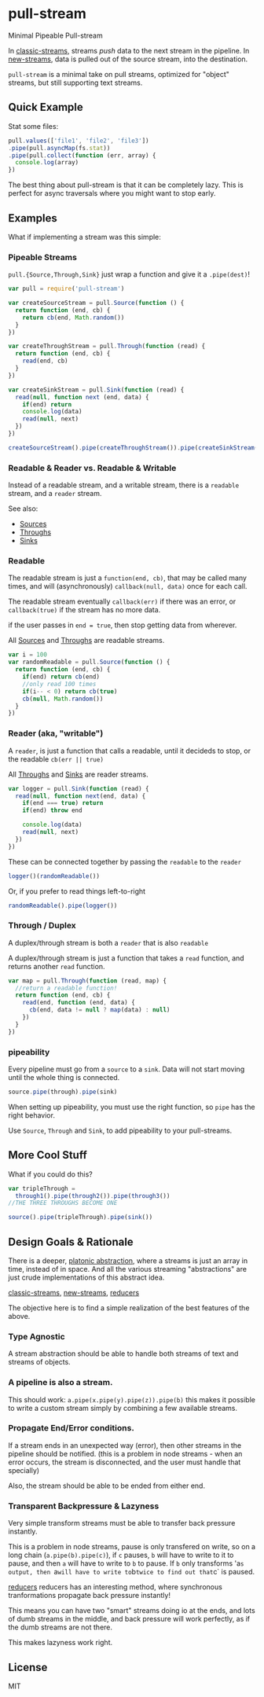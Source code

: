 # pull-stream

Minimal Pipeable Pull-stream

In [classic-streams](https://github.com/joyent/node/blob/v0.8/doc/api/stream.markdown),
streams _push_ data to the next stream in the pipeline.
In [new-streams](https://github.com/joyent/node/blob/v0.10/doc/api/stream.markdown),
data is pulled out of the source stream, into the destination.

`pull-stream` is a minimal take on pull streams,
optimized for "object" streams, but still supporting text streams.

## Quick Example

Stat some files:

``` js
pull.values(['file1', 'file2', 'file3'])
.pipe(pull.asyncMap(fs.stat))
.pipe(pull.collect(function (err, array) {
  console.log(array)
})
```

The best thing about pull-stream is that it can be completely lazy.
This is perfect for async traversals where you might want to stop early.

## Examples

What if implementing a stream was this simple:

### Pipeable Streams

`pull.{Source,Through,Sink}` just wrap a function and give it a `.pipe(dest)`!

``` js
var pull = require('pull-stream')

var createSourceStream = pull.Source(function () {
  return function (end, cb) {
    return cb(end, Math.random())
  }
})

var createThroughStream = pull.Through(function (read) {
  return function (end, cb) {
    read(end, cb)
  }
})

var createSinkStream = pull.Sink(function (read) {
  read(null, function next (end, data) {
    if(end) return
    console.log(data)
    read(null, next)
  })
})

createSourceStream().pipe(createThroughStream()).pipe(createSinkStream())
```

### Readable & Reader vs. Readable & Writable

Instead of a readable stream, and a writable stream, there is a `readable` stream,
and a `reader` stream.

See also:
* [Sources](https://github.com/dominictarr/pull-stream/blob/master/docs/sources.md)
* [Throughs](https://github.com/dominictarr/pull-stream/blob/master/docs/throughs.md)
* [Sinks](https://github.com/dominictarr/pull-stream/blob/master/docs/sinks.md)

### Readable

The readable stream is just a `function(end, cb)`,
that may be called many times,
and will (asynchronously) `callback(null, data)` once for each call.

The readable stream eventually `callback(err)` if there was an error, or `callback(true)`
if the stream has no more data.

if the user passes in `end = true`, then stop getting data from wherever.

All [Sources](https://github.com/dominictarr/pull-stream/blob/master/docs/sources.md)
and [Throughs](https://github.com/dominictarr/pull-stream/blob/master/docs/throughs.md)
are readable streams.

``` js
var i = 100
var randomReadable = pull.Source(function () {
  return function (end, cb) {
    if(end) return cb(end)
    //only read 100 times
    if(i-- < 0) return cb(true)
    cb(null, Math.random())
  }
})
```

### Reader (aka, "writable")

A `reader`, is just a function that calls a readable,
until it decideds to stop, or the readable `cb(err || true)`

All [Throughs](https://github.com/dominictarr/pull-stream/blob/master/docs/throughs.md)
and [Sinks](https://github.com/dominictarr/pull-stream/blob/master/docs/sinks.md)
are reader streams.

``` js
var logger = pull.Sink(function (read) {
  read(null, function next(end, data) {
    if(end === true) return
    if(end) throw end

    console.log(data)
    read(null, next)
  })
})
```

These can be connected together by passing the `readable` to the `reader`

``` js
logger()(randomReadable())
```

Or, if you prefer to read things left-to-right

``` js
randomReadable().pipe(logger())
```

### Through / Duplex

A duplex/through stream is both a `reader` that is also `readable`

A duplex/through stream is just a function that takes a `read` function,
and returns another `read` function.

``` js
var map = pull.Through(function (read, map) {
  //return a readable function!
  return function (end, cb) {
    read(end, function (end, data) {
      cb(end, data != null ? map(data) : null)
    })
  }
})
```

### pipeability

Every pipeline must go from a `source` to a `sink`.
Data will not start moving until the whole thing is connected.

``` js
source.pipe(through).pipe(sink)
```

When setting up pipeability, you must use the right
function, so `pipe` has the right behavior.

Use `Source`, `Through` and `Sink`,
to add pipeability to your pull-streams.

## More Cool Stuff

What if you could do this?

``` js
var tripleThrough =
  through1().pipe(through2()).pipe(through3())
//THE THREE THROUGHS BECOME ONE

source().pipe(tripleThrough).pipe(sink())
```

## Design Goals & Rationale

There is a deeper,
[platonic abstraction](http://en.wikipedia.org/wiki/Platonic_idealism),
where a streams is just an array in time, instead of in space.
And all the various streaming "abstractions" are just crude implementations
of this abstract idea.

[classic-streams](https://github.com/joyent/node/blob/v0.8.16/doc/api/stream.markdown),
[new-streams](https://github.com/joyent/node/blob/v0.10/doc/api/stream.markdown),
[reducers](https://github.com/Gozala/reducers)

The objective here is to find a simple realization of the best features of the above.

### Type Agnostic

A stream abstraction should be able to handle both streams of text and streams
of objects.

### A pipeline is also a stream.

This should work: `a.pipe(x.pipe(y).pipe(z)).pipe(b)`
this makes it possible to write a custom stream simply by
combining a few available streams.

### Propagate End/Error conditions.

If a stream ends in an unexpected way (error),
then other streams in the pipeline should be notified.
(this is a problem in node streams - when an error occurs,
the stream is disconnected, and the user must handle that specially)

Also, the stream should be able to be ended from either end.

### Transparent Backpressure & Lazyness

Very simple transform streams must be able to transfer back pressure
instantly.

This is a problem in node streams, pause is only transfered on write, so
on a long chain (`a.pipe(b).pipe(c)`), if `c` pauses, `b` will have to write to it
to pause, and then `a` will have to write to `b` to pause.
If `b` only transforms 'a`s output, then `a` will have to write to `b` twice to
find out that `c` is paused.

[reducers](https://github.com/Gozala/reducers) reducers has an interesting method,
where synchronous tranformations propagate back pressure instantly!

This means you can have two "smart" streams doing io at the ends, and lots of dumb
streams in the middle, and back pressure will work perfectly, as if the dumb streams
are not there.

This makes lazyness work right.

## License

MIT

